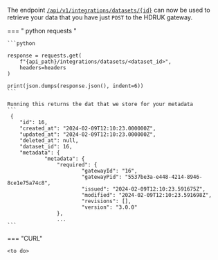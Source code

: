 The endpoint [`/api/v1/integrations/datasets/{id}`](https://api.dev.hdruk.cloud/api/documentation#/Dataset%20Integrations/create_datasets_from_app) can now be used to retrieve your data that you have just `POST` to the HDRUK gateway.

=== " python requests "

    ```python

    response = requests.get(
        f"{api_path}/integrations/datasets/<dataset_id>",
        headers=headers
    )

    print(json.dumps(response.json(), indent=6))
    ```

    Running this returns the dat that we store for your metadata
    ```
     {
        "id": 16,
        "created_at": "2024-02-09T12:10:23.000000Z",
        "updated_at": "2024-02-09T12:10:23.000000Z",
        "deleted_at": null,
        "dataset_id": 16,
        "metadata": {
                "metadata": {
                    "required": {
                            "gatewayId": "16",
                            "gatewayPid": "5537be3a-e448-4214-8946-8ce1e75a74c8",
                            "issued": "2024-02-09T12:10:23.591675Z",
                            "modified": "2024-02-09T12:10:23.591698Z",
                            "revisions": [],
                            "version": "3.0.0"
                    },
                    ...
    ```

=== "CURL"

    <to do>
